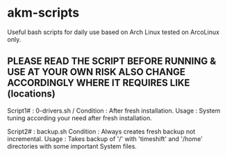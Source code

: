 # akm-scripts
Useful bash scripts for daily use based on Arch Linux tested on ArcoLinux only.

PLEASE READ THE SCRIPT BEFORE RUNNING & USE AT YOUR OWN RISK
ALSO CHANGE ACCORDINGLY WHERE IT REQUIRES LIKE (locations)
-----------------------------------------------------------------------------------------

Script1#  : 0-drivers.sh /
Condition : After fresh installation.
Usage     : System tuning according your need after fresh installation.

Script2#  : backup.sh
Condition : Always creates fresh backup not incremental.
Usage     : Takes backup of '/' with 'timeshift' and
            '/home' directories with some important System files.
